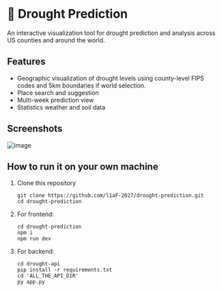 # 🌵 Drought Prediction

An interactive visualization tool for drought prediction and analysis across US counties and around the world.

## Features

- Geographic visualization of drought levels using county-level FIPS codes and 5km boundaries if world selection.
- Place search and suggestion
- Multi-week prediction view
- Statistics weather and soil data

## Screenshots

![image](https://github.com/user-attachments/assets/a0142f91-e223-4915-9bc3-d8973cdb60e6)


## How to run it on your own machine

1. Clone this repository
   ```
   git clone https://github.com/l1aF-2027/drought-prediction.git
   cd drought-prediction
   ```

2. For frontend:
   ```
   cd drought-prediction
   npm i
   npm run dev
   ```

3. For backend:
   ```
   cd drought-api
   pip install -r requirements.txt
   cd 'ALL_THE_API_DIR'
   py app.py
   ```

